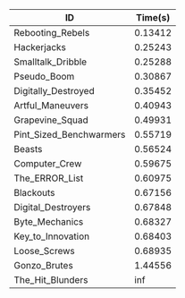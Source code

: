 |ID|Time(s)|
|-|-|
|Rebooting_Rebels|0.13412|
|Hackerjacks|0.25243|
|Smalltalk_Dribble|0.25288|
|Pseudo_Boom|0.30867|
|Digitally_Destroyed|0.35452|
|Artful_Maneuvers|0.40943|
|Grapevine_Squad|0.49931|
|Pint_Sized_Benchwarmers|0.55719|
|Beasts|0.56524|
|Computer_Crew|0.59675|
|The_ERROR_List|0.60975|
|Blackouts|0.67156|
|Digital_Destroyers|0.67848|
|Byte_Mechanics|0.68327|
|Key_to_Innovation|0.68403|
|Loose_Screws|0.68935|
|Gonzo_Brutes|1.44556|
|The_Hit_Blunders|inf|
